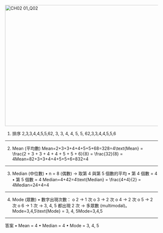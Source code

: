 
<img width="800" height="400" alt="CH02 01_Q02" src="https://github.com/user-attachments/assets/b9f1d036-fb0b-44d2-acf7-130df133caa3" />

1. 排序
2,3,3,4,4,5,5,62, 3, 3, 4, 4, 5, 5, 62,3,3,4,4,5,5,6 
________________________________________
2. Mean (平均數)
Mean=2+3+3+4+4+5+5+68=328=4\text{Mean} = \frac{2 + 3 + 3 + 4 + 4 + 5 + 5 + 6}{8} = \frac{32}{8} = 4Mean=82+3+3+4+4+5+5+6=832=4 
________________________________________
3. Median (中位數)
•	n = 8 (偶數) → 取第 4 與第 5 個數的平均
•	第 4 個數 = 4
•	第 5 個數 = 4
Median=4+42=4\text{Median} = \frac{4+4}{2} = 4Median=24+4=4 
________________________________________
4. Mode (眾數)
•	數字出現次數：
o	2 → 1 次
o	3 → 2 次
o	4 → 2 次
o	5 → 2 次
o	6 → 1 次
→ 3, 4, 5 都出現 2 次 → 多眾數 (multimodal)。
Mode=3,4,5\text{Mode} = 3, 4, 5Mode=3,4,5 
________________________________________
答案
•	Mean = 4
•	Median = 4
•	Mode = 3, 4, 5

